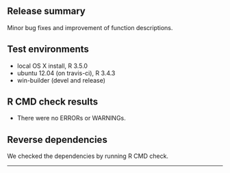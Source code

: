 ## Release summary
Minor bug fixes and improvement of function descriptions.

## Test environments
* local OS X install, R 3.5.0
* ubuntu 12.04 (on travis-ci), R 3.4.3
* win-builder (devel and release)

## R CMD check results

* There were no ERRORs or WARNINGs.

## Reverse dependencies
We checked the dependencies by running R CMD check.

---
